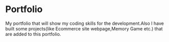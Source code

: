 # Portfolio
My portfolio that will show my coding skills for the development.Also I have built some projects(like Ecommerce site webpage,Memory Game etc.) that are added to this portfolio.
